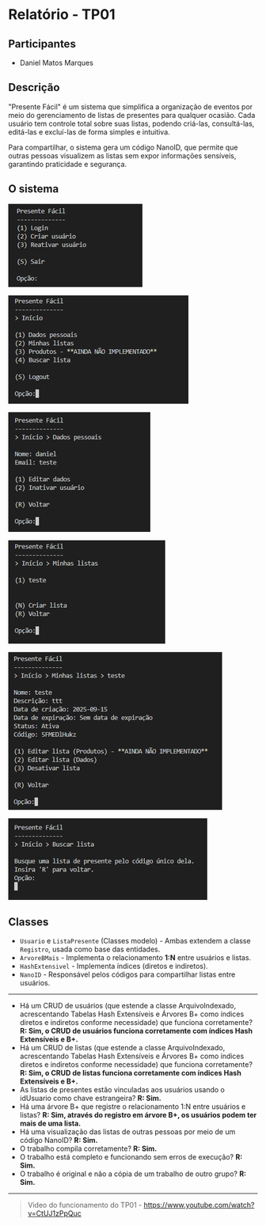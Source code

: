 # Relatório - TP01

## Participantes
- Daniel Matos Marques

## Descrição

"Presente Fácil" é um sistema que simplifica a organização de eventos por meio do gerenciamento de listas de presentes para qualquer ocasião. Cada usuário tem controle total sobre suas listas, podendo criá-las, consultá-las, editá-las e excluí-las de forma simples e intuitiva.

Para compartilhar, o sistema gera um código NanoID, que permite que outras pessoas visualizem as listas sem expor informações sensíveis, garantindo praticidade e segurança.

## O sistema

![Home](./assets/Home.png)

![Inicio](./assets/Inicio.png)

![DadosPessoais](./assets/DadosPessoais.png)

![MinhasListas](./assets/MinhasListas.png)

![DetalhesLista](./assets/DetalhesLista.png)

![BuscarLista](./assets/BuscarLista.png)

## Classes
- `Usuario` e `ListaPresente` (Classes modelo) - Ambas extendem a classe `Registro`, usada como base das entidades.
- `ArvoreBMais` - Implementa o relacionamento **1:N** entre usuários e listas.
- `HashExtensivel` - Implementa índices (diretos e indiretos).
- `NanoID` - Responsável pelos códigos para compartilhar listas entre usuários.

---

- Há um CRUD de usuários (que estende a classe ArquivoIndexado, acrescentando Tabelas Hash Extensíveis e Árvores B+ como índices diretos e indiretos conforme necessidade) que funciona corretamente?
  **R: Sim, o CRUD de usuários funciona corretamente com índices Hash Extensíveis e B+.**
- Há um CRUD de listas (que estende a classe ArquivoIndexado, acrescentando Tabelas Hash Extensíveis e Árvores B+ como índices diretos e indiretos conforme necessidade) que funciona corretamente?
 **R: Sim, o CRUD de listas funciona corretamente com índices Hash Extensíveis e B+.**
- As listas de presentes estão vinculadas aos usuários usando o idUsuario como chave estrangeira?
 **R: Sim.**
- Há uma árvore B+ que registre o relacionamento 1:N entre usuários e listas?
 **R: Sim, através do registro em árvore B+, os usuários podem ter mais de uma lista.**
- Há uma visualização das listas de outras pessoas por meio de um código NanoID?
 **R: Sim.**
- O trabalho compila corretamente?
 **R: Sim.**
- O trabalho está completo e funcionando sem erros de execução?
 **R: Sim.**
- O trabalho é original e não a cópia de um trabalho de outro grupo?
 **R: Sim.**

---

> Video do funcionamento do TP01 - https://www.youtube.com/watch?v=CtUJ1zPpQuc
